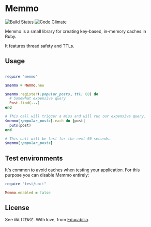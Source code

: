 Memmo
=====

[![Build Status](https://secure.travis-ci.org/educabilia/memmo.png?branch=master)](https://travis-ci.org/educabilia/memmo)
[![Code Climate](https://codeclimate.com/badge.png)](https://codeclimate.com/github/educabilia/memmo)

Memmo is a small library for creating key-based, in-memory caches in Ruby.

It features thread safety and TTLs.

Usage
-----

```ruby

require "memmo"

$memmo = Memmo.new

$memmo.register(:popular_posts, ttl: 60) do
  # Somewhat expensive query
  Post.find(...)
end

# This call will trigger a miss and will run our expensive query.
$memmo[:popular_posts].each do |post|
  puts(post)
end

# This call will be fast for the next 60 seconds.
$memmo[:popular_posts]
```

Test environments
-----------------

It's common to avoid caches when testing your application. For this
purpose you can disable Memmo entirely:

```ruby
require "test/unit"

Memmo.enabled = false
```

License
-------

See `UNLICENSE`. With love, from [Educabilia](http://educabilia.com).
